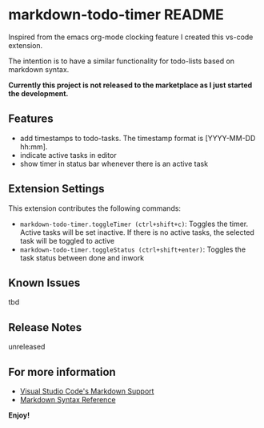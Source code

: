# markdown-todo-timer README

Inspired from the emacs org-mode clocking feature I created this vs-code extension.  

The intention is to have a similar functionality for todo-lists based on markdown syntax. 

**Currently this project is not released to the marketplace as I just started the development.**
## Features

- add timestamps to todo-tasks. The timestamp format is [YYYY-MM-DD hh:mm].
- indicate active tasks in editor
- show timer in status bar whenever there is an active task

## Extension Settings

This extension contributes the following commands:

* `markdown-todo-timer.toggleTimer (ctrl+shift+c)`: Toggles the timer. Active tasks will be set inactive. If there is no active tasks, the selected task will be toggled to active 
* `markdown-todo-timer.toggleStatus (ctrl+shift+enter)`: Toggles the task status between done and inwork 

## Known Issues

tbd
## Release Notes

unreleased

## For more information

* [Visual Studio Code's Markdown Support](http://code.visualstudio.com/docs/languages/markdown)
* [Markdown Syntax Reference](https://help.github.com/articles/markdown-basics/)

**Enjoy!**
